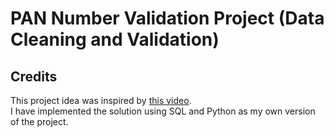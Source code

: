 # PAN Number Validation Project (Data Cleaning and Validation)
## Credits
This project idea was inspired by [this video](https://www.youtube.com/watch?v=J1vlhH5LFY8&list=PLh8pnia8G97YXFz2fE_1v4bvnki7JKiEU&index=4).   
I have implemented the solution using SQL and Python as my own version of the project.

